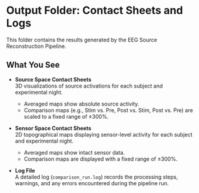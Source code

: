 # Output Folder: Contact Sheets and Logs

This folder contains the results generated by the EEG Source Reconstruction Pipeline.

## What You See

- **Source Space Contact Sheets**  
  3D visualizations of source activations for each subject and experimental night.  
  - Averaged maps show absolute source activity.  
  - Comparison maps (e.g., Stim vs. Pre, Post vs. Stim, Post vs. Pre) are scaled to a fixed range of ±300%.

- **Sensor Space Contact Sheets**  
  2D topographical maps displaying sensor-level activity for each subject and experimental night.  
  - Averaged maps show intact sensor data.  
  - Comparison maps are displayed with a fixed range of ±300%.

- **Log File**  
  A detailed log (`comparison_run.log`) records the processing steps, warnings, and any errors encountered during the pipeline run.
